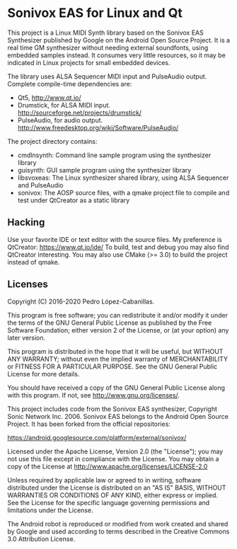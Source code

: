 Sonivox EAS for Linux and Qt
============================

This project is a Linux MIDI Synth library based on the Sonivox EAS Synthesizer published by Google on the Android Open Source Project.
It is a real time GM synthesizer without needing external soundfonts, using embedded samples instead. It consumes very little resources, so
it may be indicated in Linux projects for small embedded devices.

The library uses ALSA Sequencer MIDI input and PulseAudio output. Complete compile-time dependencies are:
* Qt5, http://www.qt.io/
* Drumstick, for ALSA MIDI input. http://sourceforge.net/projects/drumstick/
* PulseAudio, for audio output. http://www.freedesktop.org/wiki/Software/PulseAudio/

The project directory contains:
* cmdlnsynth: Command line sample program using the synthesizer library
* guisynth: GUI sample program using the synthesizer library
* libsvoxeas: The Linux synthesizer shared library, using ALSA Sequencer and PulseAudio
* sonivox: The AOSP source files, with a qmake project file to compile and test under QtCreator as a static library

Hacking
-------

Use your favorite IDE or text editor with the source files. My preference is QtCreator: https://www.qt.io/ide/
To build, test and debug you may also find QtCreator interesting. You may also use CMake (>= 3.0) to build the project instead of qmake.

Licenses
--------

Copyright (C) 2016-2020 Pedro López-Cabanillas.

This program is free software; you can redistribute it and/or modify
it under the terms of the GNU General Public License as published by
the Free Software Foundation; either version 2 of the License, or
(at your option) any later version.

This program is distributed in the hope that it will be useful,
but WITHOUT ANY WARRANTY; without even the implied warranty of
MERCHANTABILITY or FITNESS FOR A PARTICULAR PURPOSE.  See the
GNU General Public License for more details.

You should have received a copy of the GNU General Public License
along with this program. If not, see <http://www.gnu.org/licenses/>.



This project includes code from the Sonivox EAS synthesizer, Copyright Sonic Network Inc. 2006. 
Sonivox EAS belongs to the Android Open Source Project. It has been forked from the official repositories:

https://android.googlesource.com/platform/external/sonivox/

Licensed under the Apache License, Version 2.0 (the "License"); you may not use this file except in compliance with the License. 
You may obtain a copy of the License at http://www.apache.org/licenses/LICENSE-2.0

Unless required by applicable law or agreed to in writing, software distributed under the License is distributed on an "AS IS" BASIS, 
WITHOUT WARRANTIES OR CONDITIONS OF ANY KIND, either express or implied. See the License for the specific language governing 
permissions and limitations under the License.



The Android robot is reproduced or modified from work created and shared by Google and used according to terms described in the 
Creative Commons 3.0 Attribution License.
